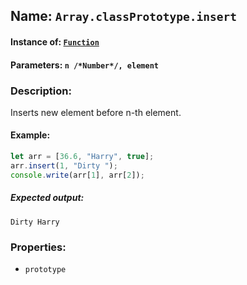 ## Name: `Array.classPrototype.insert`

#### Instance of: [`Function`](Function.md)

#### Parameters: `n /*Number*/, element`

### Description:

Inserts new element before n-th element.

#### Example:

```js
let arr = [36.6, "Harry", true];
arr.insert(1, "Dirty ");
console.write(arr[1], arr[2]);
```

##### Expected output:

```
Dirty Harry
```

### Properties:

- `prototype`


